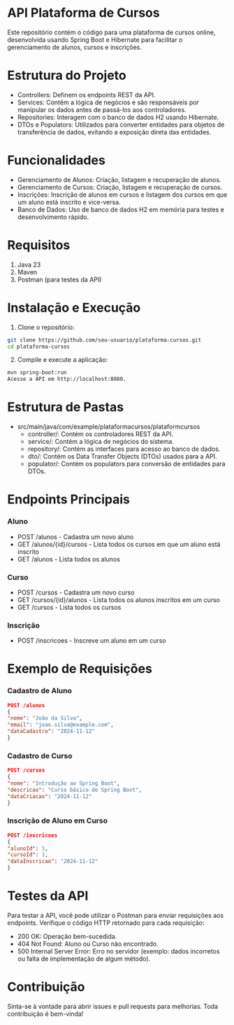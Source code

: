 # API Plataforma de Cursos

Este repositório contém o código para uma plataforma de cursos online, desenvolvida usando Spring Boot e Hibernate para facilitar o gerenciamento de alunos, cursos e inscrições.

# Estrutura do Projeto

- Controllers: Definem os endpoints REST da API.
- Services: Contêm a lógica de negócios e são responsáveis por manipular os dados antes de passá-los aos controladores.
- Repositories: Interagem com o banco de dados H2 usando Hibernate.
- DTOs e Populators: Utilizados para converter entidades para objetos de transferência de dados, evitando a exposição direta das entidades.

# Funcionalidades

- Gerenciamento de Alunos: Criação, listagem e recuperação de alunos.
- Gerenciamento de Cursos: Criação, listagem e recuperação de cursos.
- Inscrições: Inscrição de alunos em cursos e listagem dos cursos em que um aluno está inscrito e vice-versa.
- Banco de Dados: Uso de banco de dados H2 em memória para testes e desenvolvimento rápido.

# Requisitos

1.  Java 23
2.  Maven
3.  Postman (para testes da API)

# Instalação e Execução

1.  Clone o repositório:

```bash
git clone https://github.com/seu-usuario/plataforma-cursos.git
cd plataforma-cursos
```

2.  Compile e execute a aplicação:

```bash
mvn spring-boot:run
Acesse a API em http://localhost:8080.
```

# Estrutura de Pastas

- src/main/java/com/example/plataformacursos/plataformcursos
  - controller/: Contém os controladores REST da API.
  - service/: Contém a lógica de negócios do sistema.
  - repository/: Contém as interfaces para acesso ao banco de dados.
  - dto/: Contém os Data Transfer Objects (DTOs) usados para a API.
  - populator/: Contém os populators para conversão de entidades para DTOs.

# Endpoints Principais

### Aluno

- POST /alunos - Cadastra um novo aluno
- GET /alunos/{id}/cursos - Lista todos os cursos em que um aluno está inscrito
- GET /alunos - Lista todos os alunos

### Curso

- POST /cursos - Cadastra um novo curso
- GET /cursos/{id}/alunos - Lista todos os alunos inscritos em um curso
- GET /cursos - Lista todos os cursos

### Inscrição

- POST /inscricoes - Inscreve um aluno em um curso

# Exemplo de Requisições

### Cadastro de Aluno

```json
POST /alunos
{
"nome": "João da Silva",
"email": "joao.silva@example.com",
"dataCadastro": "2024-11-12"
}
```

### Cadastro de Curso

```json
POST /cursos
{
"nome": "Introdução ao Spring Boot",
"descricao": "Curso básico de Spring Boot",
"dataCriacao": "2024-11-12"
}
```

### Inscrição de Aluno em Curso

```json
POST /inscricoes
{
"alunoId": 1,
"cursoId": 1,
"dataInscricao": "2024-11-12"
}
```

# Testes da API

Para testar a API, você pode utilizar o Postman para enviar requisições aos endpoints. Verifique o código HTTP retornado para cada requisição:

- 200 OK: Operação bem-sucedida.
- 404 Not Found: Aluno ou Curso não encontrado.
- 500 Internal Server Error: Erro no servidor (exemplo: dados incorretos ou falta de implementação de algum método).

# Contribuição

Sinta-se à vontade para abrir issues e pull requests para melhorias. Toda contribuição é bem-vinda!
